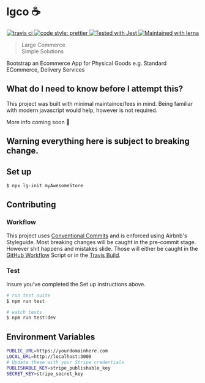 # lgco ☕

<p align="center">
  <a href="https://travis-ci.com/hi-matbub/coffee-menu.svg?token=wsyKr5ypVsdRwKJab6d2&branch=main" target="_blank">
    <img src="https://travis-ci.com/hi-matbub/coffee-menu.svg?token=wsyKr5ypVsdRwKJab6d2&branch=main" alt="travis ci"
  </a>
    
  <a href= "https://github.com/prettier/prettier">
    <img alt="code style: prettier" src="https://img.shields.io/badge/code_style-prettier-ff69b4.svg" />
  </a>
  
  <a href="https://github.com/facebook/jest">
    <img src="https://img.shields.io/badge/tested_with-jest-99424f.svg" alt="Tested with Jest">
  </a>

  <a href="https://lerna.js.org/">
    <img src="https://img.shields.io/badge/maintained%20with-lerna-cc00ff.svg" alt="Maintained with lerna">
  </a>

</p>


> Large Commerce</br>
> Simple Solutions

Bootstrap an Ecommerce App for Physical Goods e.g. Standard ECommerce, Delivery Services

## What do I need to know before I attempt this?

This project was built with minimal maintaince/fees in mind. Being familiar with modern javascript would help, however is not required.

More info coming soon :construction:

## Warning everything here is subject to breaking change.

## Set up

```bash
$ npx lg-init myAwesomeStore
```

## Contributing 

### Workflow

This project uses <a href="https://www.conventionalcommits.org/en/v1.0.0/">Conventional Commits</a> and is enforced using Airbnb's Styleguide. Most breaking changes will be caught in the pre-commit stage. However shit happens and mistakes slide. Those will either be caught in the <a href="https://github.com/hi-matbub/coffee-menu/actions">GitHub Workflow</a> Script or in the <a href="https://travis-ci.com/hi-matbub/coffee-menu">Travis Build</a>.


### Test

Insure you've completed the Set up instructions above.

``` bash
# run test suite
$ npm run test

# watch tests
$ npm run test:dev
```

## Environment Variables

```bash
PUBLIC_URL=https://yourdomainhere.com
LOCAL_URL=http://localhost:3000
# Update these with your Stripe credentials
PUBLISHABLE_KEY=stripe_publishable_key
SECRET_KEY=stripe_secret_key
```
